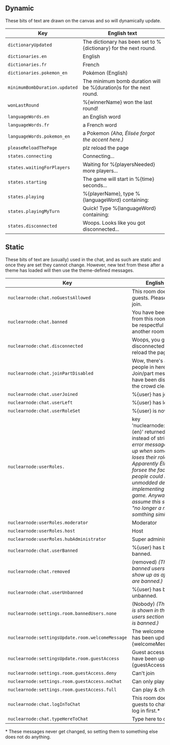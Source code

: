 Dynamic
-------

These bits of text are drawn on the canvas and so will dynamically update.

| Key                             | English text                                                       |
| ------------------------------- | ------------------------------------------------------------------ |
| `dictionaryUpdated`             | The dictionary has been set to %{dictionary} for the next round.   |
| `dictionaries.en`               | English                                                            |
| `dictionaries.fr`               | French                                                             |
| `dictionaries.pokemon_en`       | Pokémon (English)                                                  |
| `minimumBombDuration.updated`   | The minimum bomb duration will be %{duration}s for the next round. |
| `wonLastRound`                  | %{winnerName} won the last round!                                  |
| `languageWords.en`              | an English word                                                    |
| `languageWords.fr`              | a French word                                                      |
| `languageWords.pokemon_en`      | a Pokemon *(Aha, Élisée forgot the accent here.)*                  |
| `pleaseReloadThePage`           | plz reload the page                                                |
| `states.connecting`             | Connecting...                                                      |
| `states.waitingForPlayers`      | Waiting for %{playersNeeded} more players...                       |
| `states.starting`               | The game will start in %{time} seconds...                          |
| `states.playing`                | %{playerName}, type %{languageWord} containing:                    |
| `states.playingMyTurn`          | Quick! Type %{languageWord} containing:                            |
| `states.disconnected`           | Woops. Looks like you got disconnected...                          |


Static
------

These bits of text are (usually) used in the chat, and as such are static and once they are set they cannot change. However, new text from these after a theme has loaded will then use the theme-defined messages.

| Key                                              | English Text                                                                                        |
| ------------------------------------------------ | --------------------------------------------------------------------------------------------------- |
| `nuclearnode:chat.noGuestsAllowed`               | This room doesn't allow guests. Please log in to join.                                              |
| `nuclearnode:chat.banned`                        | You have been banned from this room. Please be respectful and find another room to play in.         |
| `nuclearnode:chat.disconnected`                  | Woops, you got disconnected. Please reload the page.                                                |
| `nuclearnode:chat.joinPartDisabled`              | Wow, there's a lot of people in here! Join/part messages have been disabled until the crowd clears. |
| `nuclearnode:chat.userJoined`                    | %{user} has joined.                                                                                 |
| `nuclearnode:chat.userLeft`                      | %{user} has left.                                                                                   |
| `nuclearnode:chat.userRoleSet`                   | %{user} is now %{role}.                                                                             |
| `nuclearnode:userRoles.`                         | key 'nuclearnode:userRoles. (en)' returned an object instead of string. *(This error message shows up when somebody loses their role. Apparently Élisée didn't forsee the fact that people could be unmodded despite implementing it in the game. Anyway, you can assume this should say "no longer a mod" or somthing similar.)* |
| `nuclearnode:userRoles.moderator`                | Moderator                                                                                           |
| `nuclearnode:userRoles.host`                     | Host                                                                                                |
| `nuclearnode:userRoles.hubAdministrator`         | Super administrator                                                                                 |
| `nuclearnode:chat.userBanned`                    | %{user} has been banned.                                                                            |
| `nuclearnode:chat.removed`                       | (removed) *(This is what banned users' message show up as after they are banned.)*                  |
| `nuclearnode:chat.userUnbanned`                  | %{user} has been unbanned.                                                                          |
| `nuclearnode:settings.room.bannedUsers.none`     | (Nobody) *(This is what is shown in the banned users section if nobody is banned.)*                 |
| `nuclearnode:settingsUpdate.room.welcomeMessage` | The welcome message has been updated: "%{welcomeMessage}".                                          |
| `nuclearnode:settingsUpdate.room.guestAccess`    | Guest access rules have been updated: %{guestAccess}.                                               |
| `nuclearnode:settings.room.guestAccess.deny`     | Can't join                                                                                          |
| `nuclearnode:settings.room.guestAccess.noChat`   | Can only play                                                                                       |
| `nuclearnode:settings.room.guestAccess.full`     | Can play & chat                                                                                     |
| `nuclearnode:chat.logInToChat`                   | This room doesn't allow guests to chat. Please log in first.\*                                      |
| `nuclearnode:chat.typeHereToChat`                | Type here to chat\*                                                                                 |

\* These messages never get changed, so setting them to something else does not do anything.
